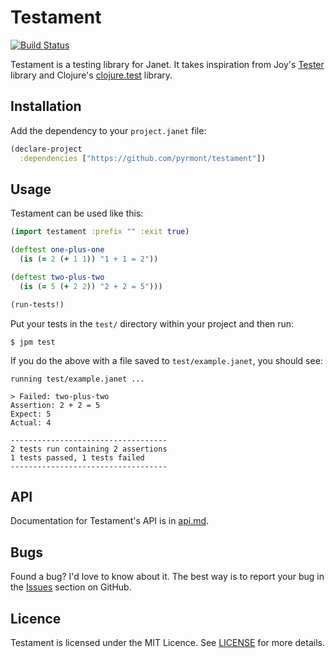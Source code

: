 # Testament

[![Build Status](https://github.com/pyrmont/testament/workflows/build/badge.svg)](https://github.com/pyrmont/testament/actions?query=workflow%3Abuild)

Testament is a testing library for Janet. It takes inspiration from Joy's
[Tester][] library and Clojure's [clojure.test][] library.

[Tester]: https://github.com/joy-framework/tester
[clojure.test]: https://clojure.github.io/clojure/clojure.test-api.html

## Installation

Add the dependency to your `project.janet` file:

```clojure
(declare-project
  :dependencies ["https://github.com/pyrmont/testament"])
```

## Usage

Testament can be used like this:


```clojure
(import testament :prefix "" :exit true)

(deftest one-plus-one
  (is (= 2 (+ 1 1)) "1 + 1 = 2"))

(deftest two-plus-two
  (is (= 5 (+ 2 2)) "2 + 2 = 5")))

(run-tests!)
```

Put your tests in the `test/` directory within your project and then run:

```console
$ jpm test
```

If you do the above with a file saved to `test/example.janet`, you should see:

```text
running test/example.janet ...

> Failed: two-plus-two
Assertion: 2 + 2 = 5
Expect: 5
Actual: 4

-----------------------------------
2 tests run containing 2 assertions
1 tests passed, 1 tests failed
-----------------------------------
```

## API

Documentation for Testament's API is in [api.md][api].

[api]: https://github.com/pyrmont/testament/blob/master/api.md

## Bugs

Found a bug? I'd love to know about it. The best way is to report your bug in
the [Issues][] section on GitHub.

[Issues]: https://github.com/pyrmont/testament/issues

## Licence

Testament is licensed under the MIT Licence. See [LICENSE][] for more details.

[LICENSE]: https://github.com/pyrmont/testament/blob/master/LICENSE
